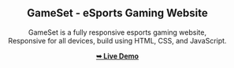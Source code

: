 <div align="center">

  <br />
  <br />

  <h2 align="center">GameSet - eSports Gaming Website</h2>

 GameSet is a fully responsive esports gaming website, <br />Responsive for all devices, build using HTML, CSS, and JavaScript.

  <a href="[https://avinash-jr.github.io/Gameset-Epic-Games/]"><strong>➥ Live Demo</strong></a>

</div>

<br />

